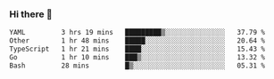 ### Hi there 👋

<!--
**urzz/urzz** is a ✨ _special_ ✨ repository because its `README.md` (this file) appears on your GitHub profile.

Here are some ideas to get you started:

- 🔭 I’m currently working on ...
- 🌱 I’m currently learning ...
- 👯 I’m looking to collaborate on ...
- 🤔 I’m looking for help with ...
- 💬 Ask me about ...
- 📫 How to reach me: ...
- 😄 Pronouns: ...
- ⚡ Fun fact: ...
-->

<!--START_SECTION:waka-->

```txt
YAML         3 hrs 19 mins   █████████▒░░░░░░░░░░░░░░░   37.79 %
Other        1 hr 48 mins    █████░░░░░░░░░░░░░░░░░░░░   20.64 %
TypeScript   1 hr 21 mins    ████░░░░░░░░░░░░░░░░░░░░░   15.43 %
Go           1 hr 10 mins    ███▒░░░░░░░░░░░░░░░░░░░░░   13.32 %
Bash         28 mins         █▒░░░░░░░░░░░░░░░░░░░░░░░   05.31 %
```

<!--END_SECTION:waka-->
